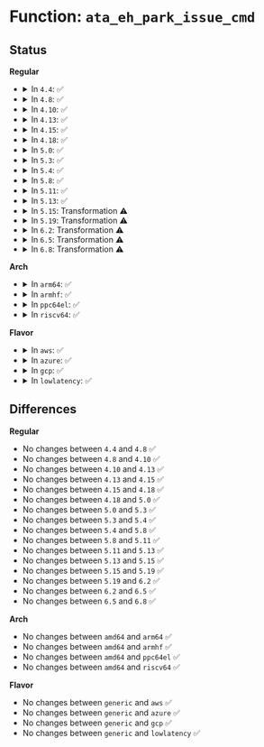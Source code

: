 # Function: <code>ata_eh_park_issue_cmd</code>

## Status
<b>Regular</b>
<ul>
<li>
<details>
<summary>In <code>4.4</code>: ✅</summary>

```c
void ata_eh_park_issue_cmd(struct ata_device *dev, int park);
```

**Collision:** Unique Static

**Inline:** No

**Transformation:** False

**Instances:**

```
In drivers/ata/libata-eh.c (ffffffff815d4fa0)
Location: drivers/ata/libata-eh.c:3073
Inline: False
Direct callers:
  - drivers/ata/libata-eh.c:ata_eh_recover
  - drivers/ata/libata-eh.c:ata_eh_recover
```
**Symbols:**

```
ffffffff815d4fa0-ffffffff815d50e5: ata_eh_park_issue_cmd (STB_LOCAL)
```
</details>
</li>
<li>
<details>
<summary>In <code>4.8</code>: ✅</summary>

```c
void ata_eh_park_issue_cmd(struct ata_device *dev, int park);
```

**Collision:** Unique Static

**Inline:** No

**Transformation:** False

**Instances:**

```
In drivers/ata/libata-eh.c (ffffffff8162ea20)
Location: drivers/ata/libata-eh.c:3164
Inline: False
Direct callers:
  - drivers/ata/libata-eh.c:ata_eh_recover
  - drivers/ata/libata-eh.c:ata_eh_recover
```
**Symbols:**

```
ffffffff8162ea20-ffffffff8162eb5d: ata_eh_park_issue_cmd (STB_LOCAL)
```
</details>
</li>
<li>
<details>
<summary>In <code>4.10</code>: ✅</summary>

```c
void ata_eh_park_issue_cmd(struct ata_device *dev, int park);
```

**Collision:** Unique Static

**Inline:** No

**Transformation:** False

**Instances:**

```
In drivers/ata/libata-eh.c (ffffffff8165fb70)
Location: drivers/ata/libata-eh.c:3164
Inline: False
Direct callers:
  - drivers/ata/libata-eh.c:ata_eh_recover
  - drivers/ata/libata-eh.c:ata_eh_recover
```
**Symbols:**

```
ffffffff8165fb70-ffffffff8165fcad: ata_eh_park_issue_cmd (STB_LOCAL)
```
</details>
</li>
<li>
<details>
<summary>In <code>4.13</code>: ✅</summary>

```c
void ata_eh_park_issue_cmd(struct ata_device *dev, int park);
```

**Collision:** Unique Static

**Inline:** No

**Transformation:** False

**Instances:**

```
In drivers/ata/libata-eh.c (ffffffff81674fd0)
Location: drivers/ata/libata-eh.c:3119
Inline: False
Direct callers:
  - drivers/ata/libata-eh.c:ata_eh_recover
  - drivers/ata/libata-eh.c:ata_eh_recover
```
**Symbols:**

```
ffffffff81674fd0-ffffffff8167510a: ata_eh_park_issue_cmd (STB_LOCAL)
```
</details>
</li>
<li>
<details>
<summary>In <code>4.15</code>: ✅</summary>

```c
void ata_eh_park_issue_cmd(struct ata_device *dev, int park);
```

**Collision:** Unique Static

**Inline:** No

**Transformation:** False

**Instances:**

```
In drivers/ata/libata-eh.c (ffffffff816de630)
Location: drivers/ata/libata-eh.c:3117
Inline: False
Direct callers:
  - drivers/ata/libata-eh.c:ata_eh_recover
  - drivers/ata/libata-eh.c:ata_eh_recover
```
**Symbols:**

```
ffffffff816de630-ffffffff816de76a: ata_eh_park_issue_cmd (STB_LOCAL)
```
</details>
</li>
<li>
<details>
<summary>In <code>4.18</code>: ✅</summary>

```c
void ata_eh_park_issue_cmd(struct ata_device *dev, int park);
```

**Collision:** Unique Static

**Inline:** No

**Transformation:** False

**Instances:**

```
In drivers/ata/libata-eh.c (ffffffff8171aeb0)
Location: drivers/ata/libata-eh.c:3095
Inline: False
Direct callers:
  - drivers/ata/libata-eh.c:ata_eh_recover
  - drivers/ata/libata-eh.c:ata_eh_recover
```
**Symbols:**

```
ffffffff8171aeb0-ffffffff8171afea: ata_eh_park_issue_cmd (STB_LOCAL)
```
</details>
</li>
<li>
<details>
<summary>In <code>5.0</code>: ✅</summary>

```c
void ata_eh_park_issue_cmd(struct ata_device *dev, int park);
```

**Collision:** Unique Static

**Inline:** No

**Transformation:** False

**Instances:**

```
In drivers/ata/libata-eh.c (ffffffff8173d7b0)
Location: drivers/ata/libata-eh.c:3091
Inline: False
Direct callers:
  - drivers/ata/libata-eh.c:ata_eh_recover
  - drivers/ata/libata-eh.c:ata_eh_recover
```
**Symbols:**

```
ffffffff8173d7b0-ffffffff8173d8ea: ata_eh_park_issue_cmd (STB_LOCAL)
```
</details>
</li>
<li>
<details>
<summary>In <code>5.3</code>: ✅</summary>

```c
void ata_eh_park_issue_cmd(struct ata_device *dev, int park);
```

**Collision:** Unique Static

**Inline:** No

**Transformation:** False

**Instances:**

```
In drivers/ata/libata-eh.c (ffffffff817792b0)
Location: drivers/ata/libata-eh.c:3076
Inline: False
Direct callers:
  - drivers/ata/libata-eh.c:ata_eh_recover
  - drivers/ata/libata-eh.c:ata_eh_recover
```
**Symbols:**

```
ffffffff817792b0-ffffffff817793ee: ata_eh_park_issue_cmd (STB_LOCAL)
```
</details>
</li>
<li>
<details>
<summary>In <code>5.4</code>: ✅</summary>

```c
void ata_eh_park_issue_cmd(struct ata_device *dev, int park);
```

**Collision:** Unique Static

**Inline:** No

**Transformation:** False

**Instances:**

```
In drivers/ata/libata-eh.c (ffffffff8179d120)
Location: drivers/ata/libata-eh.c:3076
Inline: False
Direct callers:
  - drivers/ata/libata-eh.c:ata_eh_recover
  - drivers/ata/libata-eh.c:ata_eh_recover
```
**Symbols:**

```
ffffffff8179d120-ffffffff8179d25e: ata_eh_park_issue_cmd (STB_LOCAL)
```
</details>
</li>
<li>
<details>
<summary>In <code>5.8</code>: ✅</summary>

```c
void ata_eh_park_issue_cmd(struct ata_device *dev, int park);
```

**Collision:** Unique Static

**Inline:** No

**Transformation:** False

**Instances:**

```
In drivers/ata/libata-eh.c (ffffffff818616d0)
Location: drivers/ata/libata-eh.c:2878
Inline: False
Direct callers:
  - drivers/ata/libata-eh.c:ata_eh_recover
  - drivers/ata/libata-eh.c:ata_eh_recover
```
**Symbols:**

```
ffffffff818616d0-ffffffff81861802: ata_eh_park_issue_cmd (STB_LOCAL)
```
</details>
</li>
<li>
<details>
<summary>In <code>5.11</code>: ✅</summary>

```c
void ata_eh_park_issue_cmd(struct ata_device *dev, int park);
```

**Collision:** Unique Static

**Inline:** No

**Transformation:** False

**Instances:**

```
In drivers/ata/libata-eh.c (ffffffff818704f0)
Location: drivers/ata/libata-eh.c:2878
Inline: False
Direct callers:
  - drivers/ata/libata-eh.c:ata_eh_recover
  - drivers/ata/libata-eh.c:ata_eh_recover
```
**Symbols:**

```
ffffffff818704f0-ffffffff81870622: ata_eh_park_issue_cmd (STB_LOCAL)
```
</details>
</li>
<li>
<details>
<summary>In <code>5.13</code>: ✅</summary>

```c
void ata_eh_park_issue_cmd(struct ata_device *dev, int park);
```

**Collision:** Unique Static

**Inline:** No

**Transformation:** False

**Instances:**

```
In drivers/ata/libata-eh.c (ffffffff81852d00)
Location: drivers/ata/libata-eh.c:2879
Inline: False
Direct callers:
  - drivers/ata/libata-eh.c:ata_eh_recover
  - drivers/ata/libata-eh.c:ata_eh_recover
```
**Symbols:**

```
ffffffff81852d00-ffffffff81852e32: ata_eh_park_issue_cmd (STB_LOCAL)
```
</details>
</li>
<li>
<details>
<summary>In <code>5.15</code>: Transformation ⚠️</summary>

```c
void ata_eh_park_issue_cmd(struct ata_device *dev, int park);
```

**Collision:** Unique Static

**Inline:** No

**Transformation:** True

**Instances:**

```
In drivers/ata/libata-eh.c (0)
Location: drivers/ata/libata-eh.c:2886
Inline: False
Direct callers:
  - drivers/ata/libata-eh.c:ata_eh_recover
  - drivers/ata/libata-eh.c:ata_eh_recover
```
**Symbols:**

```
ffffffff818e0c80-ffffffff818e0def: ata_eh_park_issue_cmd (STB_LOCAL)
ffffffff81d0e778-ffffffff81d0e7e2: ata_eh_park_issue_cmd.cold (STB_LOCAL)
```
</details>
</li>
<li>
<details>
<summary>In <code>5.19</code>: Transformation ⚠️</summary>

```c
void ata_eh_park_issue_cmd(struct ata_device *dev, int park);
```

**Collision:** Unique Static

**Inline:** No

**Transformation:** True

**Instances:**

```
In drivers/ata/libata-eh.c (0)
Location: drivers/ata/libata-eh.c:2891
Inline: False
Direct callers:
  - drivers/ata/libata-eh.c:ata_eh_recover
  - drivers/ata/libata-eh.c:ata_eh_recover
```
**Symbols:**

```
ffffffff81a31df0-ffffffff81a31f3e: ata_eh_park_issue_cmd (STB_LOCAL)
ffffffff81ed8596-ffffffff81ed862d: ata_eh_park_issue_cmd.cold (STB_LOCAL)
```
</details>
</li>
<li>
<details>
<summary>In <code>6.2</code>: Transformation ⚠️</summary>

```c
void ata_eh_park_issue_cmd(struct ata_device *dev, int park);
```

**Collision:** Unique Static

**Inline:** No

**Transformation:** True

**Instances:**

```
In drivers/ata/libata-eh.c (0)
Location: drivers/ata/libata-eh.c:2896
Inline: False
Direct callers:
  - drivers/ata/libata-eh.c:ata_eh_recover
  - drivers/ata/libata-eh.c:ata_eh_recover
```
**Symbols:**

```
ffffffff81bb5ec0-ffffffff81bb603b: ata_eh_park_issue_cmd (STB_LOCAL)
ffffffff8209c737-ffffffff8209c7a1: ata_eh_park_issue_cmd.cold (STB_LOCAL)
```
</details>
</li>
<li>
<details>
<summary>In <code>6.5</code>: Transformation ⚠️</summary>

```c
void ata_eh_park_issue_cmd(struct ata_device *dev, int park);
```

**Collision:** Unique Static

**Inline:** No

**Transformation:** True

**Instances:**

```
In drivers/ata/libata-eh.c (0)
Location: drivers/ata/libata-eh.c:3006
Inline: False
Direct callers:
  - drivers/ata/libata-eh.c:ata_eh_recover
  - drivers/ata/libata-eh.c:ata_eh_recover
```
**Symbols:**

```
ffffffff81c0db80-ffffffff81c0dcf9: ata_eh_park_issue_cmd (STB_LOCAL)
ffffffff8211d68c-ffffffff8211d6f6: ata_eh_park_issue_cmd.cold (STB_LOCAL)
```
</details>
</li>
<li>
<details>
<summary>In <code>6.8</code>: Transformation ⚠️</summary>

```c
void ata_eh_park_issue_cmd(struct ata_device *dev, int park);
```

**Collision:** Unique Static

**Inline:** No

**Transformation:** True

**Instances:**

```
In drivers/ata/libata-eh.c (0)
Location: drivers/ata/libata-eh.c:3005
Inline: False
Direct callers:
  - drivers/ata/libata-eh.c:ata_eh_recover
  - drivers/ata/libata-eh.c:ata_eh_recover
```
**Symbols:**

```
ffffffff81c62dc0-ffffffff81c62f39: ata_eh_park_issue_cmd (STB_LOCAL)
ffffffff821fb6c4-ffffffff821fb72e: ata_eh_park_issue_cmd.cold (STB_LOCAL)
```
</details>
</li>
</ul>
<b>Arch</b>
<ul>
<li>
<details>
<summary>In <code>arm64</code>: ✅</summary>

```c
void ata_eh_park_issue_cmd(struct ata_device *dev, int park);
```

**Collision:** Unique Static

**Inline:** No

**Transformation:** False

**Instances:**

```
In drivers/ata/libata-eh.c (ffff8000109a7d20)
Location: drivers/ata/libata-eh.c:3076
Inline: False
Direct callers:
  - drivers/ata/libata-eh.c:ata_eh_recover
  - drivers/ata/libata-eh.c:ata_eh_recover
```
**Symbols:**

```
ffff8000109a7d20-ffff8000109a7e90: ata_eh_park_issue_cmd (STB_LOCAL)
```
</details>
</li>
<li>
<details>
<summary>In <code>armhf</code>: ✅</summary>

```c
void ata_eh_park_issue_cmd(struct ata_device *dev, int park);
```

**Collision:** Unique Static

**Inline:** No

**Transformation:** False

**Instances:**

```
In drivers/ata/libata-eh.c (c0a78110)
Location: drivers/ata/libata-eh.c:3076
Inline: False
Direct callers:
  - drivers/ata/libata-eh.c:ata_eh_recover
  - drivers/ata/libata-eh.c:ata_eh_recover
```
**Symbols:**

```
c0a78110-c0a78280: ata_eh_park_issue_cmd (STB_LOCAL)
```
</details>
</li>
<li>
<details>
<summary>In <code>ppc64el</code>: ✅</summary>

```c
void ata_eh_park_issue_cmd(struct ata_device *dev, int park);
```

**Collision:** Unique Static

**Inline:** No

**Transformation:** False

**Instances:**

```
In drivers/ata/libata-eh.c (c000000000a6eab0)
Location: drivers/ata/libata-eh.c:3076
Inline: False
Direct callers:
  - drivers/ata/libata-eh.c:ata_eh_recover
  - drivers/ata/libata-eh.c:ata_eh_recover
```
**Symbols:**

```
c000000000a6eab0-c000000000a6ec54: ata_eh_park_issue_cmd (STB_LOCAL)
```
</details>
</li>
<li>
<details>
<summary>In <code>riscv64</code>: ✅</summary>

```c
void ata_eh_park_issue_cmd(struct ata_device *dev, int park);
```

**Collision:** Unique Static

**Inline:** No

**Transformation:** False

**Instances:**

```
In drivers/ata/libata-eh.c (ffffffe0006066dc)
Location: drivers/ata/libata-eh.c:3076
Inline: False
Direct callers:
  - drivers/ata/libata-eh.c:ata_eh_recover
  - drivers/ata/libata-eh.c:ata_eh_recover
```
**Symbols:**

```
ffffffe0006066dc-ffffffe000606812: ata_eh_park_issue_cmd (STB_LOCAL)
```
</details>
</li>
</ul>
<b>Flavor</b>
<ul>
<li>
<details>
<summary>In <code>aws</code>: ✅</summary>

```c
void ata_eh_park_issue_cmd(struct ata_device *dev, int park);
```

**Collision:** Unique Static

**Inline:** No

**Transformation:** False

**Instances:**

```
In drivers/ata/libata-eh.c (ffffffff81762210)
Location: drivers/ata/libata-eh.c:3076
Inline: False
Direct callers:
  - drivers/ata/libata-eh.c:ata_eh_recover
  - drivers/ata/libata-eh.c:ata_eh_recover
```
**Symbols:**

```
ffffffff81762210-ffffffff8176234e: ata_eh_park_issue_cmd (STB_LOCAL)
```
</details>
</li>
<li>
<details>
<summary>In <code>azure</code>: ✅</summary>

```c
void ata_eh_park_issue_cmd(struct ata_device *dev, int park);
```

**Collision:** Unique Static

**Inline:** No

**Transformation:** False

**Instances:**

```
In drivers/ata/libata-eh.c (ffffffff81742070)
Location: drivers/ata/libata-eh.c:3076
Inline: False
Direct callers:
  - drivers/ata/libata-eh.c:ata_eh_recover
  - drivers/ata/libata-eh.c:ata_eh_recover
```
**Symbols:**

```
ffffffff81742070-ffffffff817421ae: ata_eh_park_issue_cmd (STB_LOCAL)
```
</details>
</li>
<li>
<details>
<summary>In <code>gcp</code>: ✅</summary>

```c
void ata_eh_park_issue_cmd(struct ata_device *dev, int park);
```

**Collision:** Unique Static

**Inline:** No

**Transformation:** False

**Instances:**

```
In drivers/ata/libata-eh.c (ffffffff81791fa0)
Location: drivers/ata/libata-eh.c:3076
Inline: False
Direct callers:
  - drivers/ata/libata-eh.c:ata_eh_recover
  - drivers/ata/libata-eh.c:ata_eh_recover
```
**Symbols:**

```
ffffffff81791fa0-ffffffff817920de: ata_eh_park_issue_cmd (STB_LOCAL)
```
</details>
</li>
<li>
<details>
<summary>In <code>lowlatency</code>: ✅</summary>

```c
void ata_eh_park_issue_cmd(struct ata_device *dev, int park);
```

**Collision:** Unique Static

**Inline:** No

**Transformation:** False

**Instances:**

```
In drivers/ata/libata-eh.c (ffffffff817abde0)
Location: drivers/ata/libata-eh.c:3076
Inline: False
Direct callers:
  - drivers/ata/libata-eh.c:ata_eh_recover
  - drivers/ata/libata-eh.c:ata_eh_recover
```
**Symbols:**

```
ffffffff817abde0-ffffffff817abf1e: ata_eh_park_issue_cmd (STB_LOCAL)
```
</details>
</li>
</ul>

## Differences
<b>Regular</b>
<ul>
<li>
No changes between <code>4.4</code> and <code>4.8</code> ✅
</li>
<li>
No changes between <code>4.8</code> and <code>4.10</code> ✅
</li>
<li>
No changes between <code>4.10</code> and <code>4.13</code> ✅
</li>
<li>
No changes between <code>4.13</code> and <code>4.15</code> ✅
</li>
<li>
No changes between <code>4.15</code> and <code>4.18</code> ✅
</li>
<li>
No changes between <code>4.18</code> and <code>5.0</code> ✅
</li>
<li>
No changes between <code>5.0</code> and <code>5.3</code> ✅
</li>
<li>
No changes between <code>5.3</code> and <code>5.4</code> ✅
</li>
<li>
No changes between <code>5.4</code> and <code>5.8</code> ✅
</li>
<li>
No changes between <code>5.8</code> and <code>5.11</code> ✅
</li>
<li>
No changes between <code>5.11</code> and <code>5.13</code> ✅
</li>
<li>
No changes between <code>5.13</code> and <code>5.15</code> ✅
</li>
<li>
No changes between <code>5.15</code> and <code>5.19</code> ✅
</li>
<li>
No changes between <code>5.19</code> and <code>6.2</code> ✅
</li>
<li>
No changes between <code>6.2</code> and <code>6.5</code> ✅
</li>
<li>
No changes between <code>6.5</code> and <code>6.8</code> ✅
</li>
</ul>
<b>Arch</b>
<ul>
<li>
No changes between <code>amd64</code> and <code>arm64</code> ✅
</li>
<li>
No changes between <code>amd64</code> and <code>armhf</code> ✅
</li>
<li>
No changes between <code>amd64</code> and <code>ppc64el</code> ✅
</li>
<li>
No changes between <code>amd64</code> and <code>riscv64</code> ✅
</li>
</ul>
<b>Flavor</b>
<ul>
<li>
No changes between <code>generic</code> and <code>aws</code> ✅
</li>
<li>
No changes between <code>generic</code> and <code>azure</code> ✅
</li>
<li>
No changes between <code>generic</code> and <code>gcp</code> ✅
</li>
<li>
No changes between <code>generic</code> and <code>lowlatency</code> ✅
</li>
</ul>
